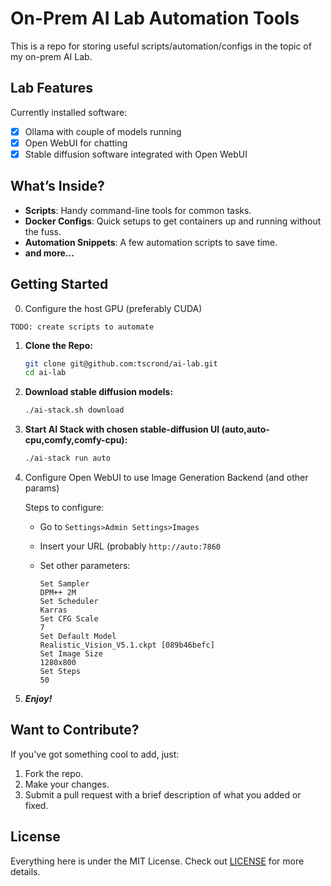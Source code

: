 # On-Prem AI Lab Automation Tools

This is a repo for storing useful scripts/automation/configs in the topic of my on-prem AI Lab.

## Lab Features

Currently installed software:

- [x] Ollama with couple of models running
- [x] Open WebUI for chatting
- [x] Stable diffusion software integrated with Open WebUI

## What’s Inside?

- **Scripts**: Handy command-line tools for common tasks.
- **Docker Configs**: Quick setups to get containers up and running without the fuss.
- **Automation Snippets**: A few automation scripts to save time.
- **and more...**

## Getting Started

0. Configure the host GPU (preferably CUDA)
  
  `TODO: create scripts to automate`   

1. **Clone the Repo:**
   ```bash
   git clone git@github.com:tscrond/ai-lab.git
   cd ai-lab
   ```
2. **Download stable diffusion models:**
    ```bash
    ./ai-stack.sh download
    ```
3. **Start AI Stack with chosen stable-diffusion UI (auto,auto-cpu,comfy,comfy-cpu):**
    ```bash
    ./ai-stack run auto
    ```
4. Configure Open WebUI to use Image Generation Backend (and other params)

    Steps to configure:
    - Go to `Settings>Admin Settings>Images`
    - Insert your URL (probably `http://auto:7860`
    - Set other parameters:

        ```
        Set Sampler
        DPM++ 2M
        Set Scheduler
        Karras
        Set CFG Scale
        7
        Set Default Model
        Realistic_Vision_V5.1.ckpt [089b46befc]
        Set Image Size
        1280x800
        Set Steps
        50
        ```

5. ***Enjoy!***


## Want to Contribute?

If you've got something cool to add, just:

1. Fork the repo.
2. Make your changes.
3. Submit a pull request with a brief description of what you added or fixed.

## License

Everything here is under the MIT License. Check out [LICENSE](LICENSE) for more details.

